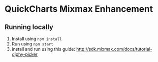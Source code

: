 # QuickCharts Mixmax Enhancement

## Running locally

1. Install using `npm install`
2. Run using `npm start`
3. install and run using this guide:
http://sdk.mixmax.com/docs/tutorial-giphy-picker